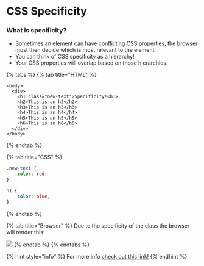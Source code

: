 # CSS Specificity

### What is specificity?

* Sometimes an element can have conflicting CSS properties, the browser must then decide which is most relevant to the element.
* You can think of CSS specificity as a hierarchy! 
* Your CSS properties will overlap based on those hierarchies. 

{% tabs %}
{% tab title="HTML" %}
```markup
<body>
  <div>
    <h1 class="new-text">Specificity!<h1>
    <h2>This is an h2</h2>
    <h3>This is an h3</h3>
    <h4>This is an h4</h4>
    <h5>This is an h5</h5>
    <h6>This is an h6</h6>
  </div>
</body>
```
{% endtab %}

{% tab title="CSS" %}
```css
.new-text {
    color: red;
}

h1 {
    color: blue;
}
```
{% endtab %}

{% tab title="Browser" %}
Due to the specificity of the class the browser will render this:

![](../../../.gitbook/assets/image%20%2876%29.png)
{% endtab %}
{% endtabs %}

{% hint style="info" %}
For more info [check out this link!](https://www.w3schools.com/css/css_specificity.asp)
{% endhint %}

